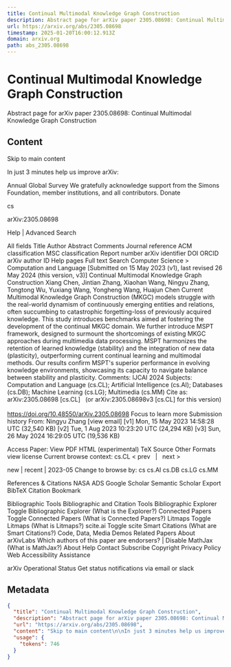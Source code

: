 ```yaml
---
title: Continual Multimodal Knowledge Graph Construction
description: Abstract page for arXiv paper 2305.08698: Continual Multimodal Knowledge Graph Construction
url: https://arxiv.org/abs/2305.08698
timestamp: 2025-01-20T16:00:12.913Z
domain: arxiv.org
path: abs_2305.08698
---
```


# Continual Multimodal Knowledge Graph Construction


Abstract page for arXiv paper 2305.08698: Continual Multimodal Knowledge Graph Construction


## Content

Skip to main content

In just 3 minutes help us improve arXiv:

Annual Global Survey
We gratefully acknowledge support from the Simons Foundation, member institutions, and all contributors.
Donate
>
cs
>
arXiv:2305.08698

Help | Advanced Search

All fields
Title
Author
Abstract
Comments
Journal reference
ACM classification
MSC classification
Report number
arXiv identifier
DOI
ORCID
arXiv author ID
Help pages
Full text
Search
Computer Science > Computation and Language
[Submitted on 15 May 2023 (v1), last revised 26 May 2024 (this version, v3)]
Continual Multimodal Knowledge Graph Construction
Xiang Chen, Jintian Zhang, Xiaohan Wang, Ningyu Zhang, Tongtong Wu, Yuxiang Wang, Yongheng Wang, Huajun Chen
Current Multimodal Knowledge Graph Construction (MKGC) models struggle with the real-world dynamism of continuously emerging entities and relations, often succumbing to catastrophic forgetting-loss of previously acquired knowledge. This study introduces benchmarks aimed at fostering the development of the continual MKGC domain. We further introduce MSPT framework, designed to surmount the shortcomings of existing MKGC approaches during multimedia data processing. MSPT harmonizes the retention of learned knowledge (stability) and the integration of new data (plasticity), outperforming current continual learning and multimodal methods. Our results confirm MSPT's superior performance in evolving knowledge environments, showcasing its capacity to navigate balance between stability and plasticity.
Comments:	IJCAI 2024
Subjects:	Computation and Language (cs.CL); Artificial Intelligence (cs.AI); Databases (cs.DB); Machine Learning (cs.LG); Multimedia (cs.MM)
Cite as:	arXiv:2305.08698 [cs.CL]
 	(or arXiv:2305.08698v3 [cs.CL] for this version)
 	
https://doi.org/10.48550/arXiv.2305.08698
Focus to learn more
Submission history
From: Ningyu Zhang [view email]
[v1] Mon, 15 May 2023 14:58:28 UTC (32,540 KB)
[v2] Tue, 1 Aug 2023 10:23:20 UTC (24,294 KB)
[v3] Sun, 26 May 2024 16:29:05 UTC (19,536 KB)

Access Paper:
View PDF
HTML (experimental)
TeX Source
Other Formats
view license
Current browse context:
cs.CL
< prev   |   next >

new | recent | 2023-05
Change to browse by:
cs
cs.AI
cs.DB
cs.LG
cs.MM

References & Citations
NASA ADS
Google Scholar
Semantic Scholar
Export BibTeX Citation
Bookmark
 
Bibliographic Tools
Bibliographic and Citation Tools
Bibliographic Explorer Toggle
Bibliographic Explorer (What is the Explorer?)
Connected Papers Toggle
Connected Papers (What is Connected Papers?)
Litmaps Toggle
Litmaps (What is Litmaps?)
scite.ai Toggle
scite Smart Citations (What are Smart Citations?)
Code, Data, Media
Demos
Related Papers
About arXivLabs
Which authors of this paper are endorsers? | Disable MathJax (What is MathJax?)
About
Help
Contact
Subscribe
Copyright
Privacy Policy
Web Accessibility Assistance

arXiv Operational Status 
Get status notifications via email or slack

## Metadata

```json
{
  "title": "Continual Multimodal Knowledge Graph Construction",
  "description": "Abstract page for arXiv paper 2305.08698: Continual Multimodal Knowledge Graph Construction",
  "url": "https://arxiv.org/abs/2305.08698",
  "content": "Skip to main content\n\nIn just 3 minutes help us improve arXiv:\n\nAnnual Global Survey\nWe gratefully acknowledge support from the Simons Foundation, member institutions, and all contributors.\nDonate\n>\ncs\n>\narXiv:2305.08698\n\nHelp | Advanced Search\n\nAll fields\nTitle\nAuthor\nAbstract\nComments\nJournal reference\nACM classification\nMSC classification\nReport number\narXiv identifier\nDOI\nORCID\narXiv author ID\nHelp pages\nFull text\nSearch\nComputer Science > Computation and Language\n[Submitted on 15 May 2023 (v1), last revised 26 May 2024 (this version, v3)]\nContinual Multimodal Knowledge Graph Construction\nXiang Chen, Jintian Zhang, Xiaohan Wang, Ningyu Zhang, Tongtong Wu, Yuxiang Wang, Yongheng Wang, Huajun Chen\nCurrent Multimodal Knowledge Graph Construction (MKGC) models struggle with the real-world dynamism of continuously emerging entities and relations, often succumbing to catastrophic forgetting-loss of previously acquired knowledge. This study introduces benchmarks aimed at fostering the development of the continual MKGC domain. We further introduce MSPT framework, designed to surmount the shortcomings of existing MKGC approaches during multimedia data processing. MSPT harmonizes the retention of learned knowledge (stability) and the integration of new data (plasticity), outperforming current continual learning and multimodal methods. Our results confirm MSPT's superior performance in evolving knowledge environments, showcasing its capacity to navigate balance between stability and plasticity.\nComments:\tIJCAI 2024\nSubjects:\tComputation and Language (cs.CL); Artificial Intelligence (cs.AI); Databases (cs.DB); Machine Learning (cs.LG); Multimedia (cs.MM)\nCite as:\tarXiv:2305.08698 [cs.CL]\n \t(or arXiv:2305.08698v3 [cs.CL] for this version)\n \t\nhttps://doi.org/10.48550/arXiv.2305.08698\nFocus to learn more\nSubmission history\nFrom: Ningyu Zhang [view email]\n[v1] Mon, 15 May 2023 14:58:28 UTC (32,540 KB)\n[v2] Tue, 1 Aug 2023 10:23:20 UTC (24,294 KB)\n[v3] Sun, 26 May 2024 16:29:05 UTC (19,536 KB)\n\nAccess Paper:\nView PDF\nHTML (experimental)\nTeX Source\nOther Formats\nview license\nCurrent browse context:\ncs.CL\n< prev   |   next >\n\nnew | recent | 2023-05\nChange to browse by:\ncs\ncs.AI\ncs.DB\ncs.LG\ncs.MM\n\nReferences & Citations\nNASA ADS\nGoogle Scholar\nSemantic Scholar\nExport BibTeX Citation\nBookmark\n \nBibliographic Tools\nBibliographic and Citation Tools\nBibliographic Explorer Toggle\nBibliographic Explorer (What is the Explorer?)\nConnected Papers Toggle\nConnected Papers (What is Connected Papers?)\nLitmaps Toggle\nLitmaps (What is Litmaps?)\nscite.ai Toggle\nscite Smart Citations (What are Smart Citations?)\nCode, Data, Media\nDemos\nRelated Papers\nAbout arXivLabs\nWhich authors of this paper are endorsers? | Disable MathJax (What is MathJax?)\nAbout\nHelp\nContact\nSubscribe\nCopyright\nPrivacy Policy\nWeb Accessibility Assistance\n\narXiv Operational Status \nGet status notifications via email or slack",
  "usage": {
    "tokens": 746
  }
}
```
